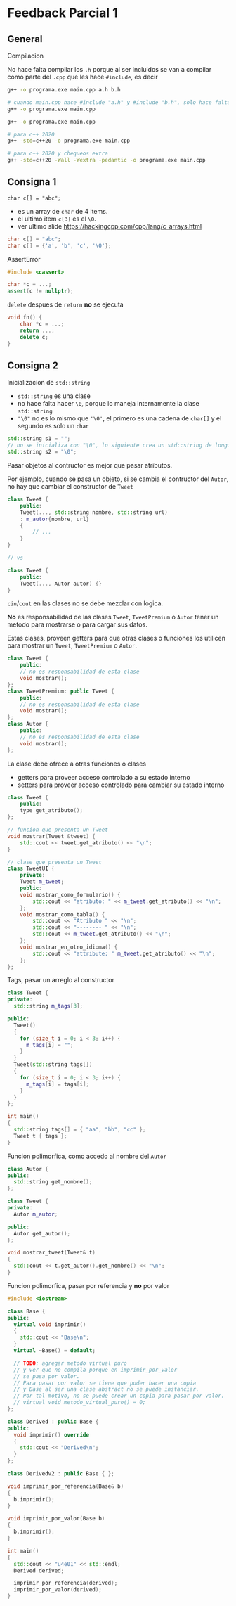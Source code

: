# Feedback Parcial 1

## General

Compilacion

No hace falta compilar los `.h` porque al ser incluidos se van a compilar como
parte del `.cpp` que les hace `#include`, es decir

```sh
g++ -o programa.exe main.cpp a.h b.h

# cuando main.cpp hace #include "a.h" y #include "b.h", solo hace falta
g++ -o programa.exe main.cpp
```

```sh
g++ -o programa.exe main.cpp

# para c++ 2020
g++ -std=c++20 -o programa.exe main.cpp

# para c++ 2020 y chequeos extra
g++ -std=c++20 -Wall -Wextra -pedantic -o programa.exe main.cpp
```

## Consigna 1

`char c[] = "abc";`

- es un array de `char` de 4 items.
- el ultimo item `c[3]` es el `\0`.
- ver ultimo slide https://hackingcpp.com/cpp/lang/c_arrays.html

```cpp
char c[] = "abc";
char c[] = {'a', 'b', 'c', '\0'};
```

AssertError

```cpp
#include <cassert>

char *c = ...;
assert(c != nullptr);
```

`delete` despues de `return` **no** se ejecuta

```cpp
void fn() {
    char *c = ...;
    return ...;
    delete c;
}
```

## Consigna 2

Inicializacion de `std::string`

- `std::string` es una clase
- no hace falta hacer `\0`, porque lo maneja internamente la clase `std::string`
- `"\0"` no es lo mismo que `'\0'`, el primero es una cadena de `char[]` y el
  segundo es solo un `char`

```cpp
std::string s1 = "";
// no se inicializa con "\0", lo siguiente crea un std::string de longitud 1
std::string s2 = "\0";
```

Pasar objetos al contructor es mejor que pasar atributos.

Por ejemplo, cuando se pasa un objeto, si se cambia el contructor del `Autor`,
no hay que cambiar el constructor de `Tweet`

```cpp
class Tweet {
    public:
    Tweet(..., std::string nombre, std::string url)
    : m_autor{nombre, url}
    {
        // ...
    }
}

// vs

class Tweet {
    public:
    Tweet(..., Autor autor) {}
}
```

`cin`/`cout` en las clases no se debe mezclar con logica.

**No** es responsabilidad de las clases `Tweet`, `TweetPremium` o `Autor` tener
un metodo para mostrarse o para cargar sus datos.

Estas clases, proveen getters para que otras clases o funciones los utilicen
para mostrar un `Tweet`, `TweetPremium` o `Autor`.

```cpp
class Tweet {
    public:
    // no es responsabilidad de esta clase
    void mostrar();
};
class TweetPremium: public Tweet {
    public:
    // no es responsabilidad de esta clase
    void mostrar();
};
class Autor {
    public:
    // no es responsabilidad de esta clase
    void mostrar();
};
```

La clase debe ofrece a otras funciones o clases

- getters para proveer acceso controlado a su estado interno
- setters para proveer acceso controlado para cambiar su estado interno

```cpp
class Tweet {
    public:
    type get_atributo();
};

// funcion que presenta un Tweet
void mostrar(Tweet &tweet) {
    std::cout << tweet.get_atributo() << "\n";
}

// clase que presenta un Tweet
class TweetUI {
    private:
    Tweet m_tweet;
    public:
    void mostrar_como_formulario() {
        std::cout << "atributo: " << m_tweet.get_atributo() << "\n";
    };
    void mostrar_como_tabla() {
        std::cout << "Atributo " << "\n";
        std::cout << "-------- " << "\n";
        std::cout << m_tweet.get_atributo() << "\n";
    };
    void mostrar_en_otro_idioma() {
        std::cout << "attribute: " m_tweet.get_atributo() << "\n";
    };
};
```

Tags, pasar un arreglo al constructor

```cpp
class Tweet {
private:
  std::string m_tags[3];

public:
  Tweet()
  {
    for (size_t i = 0; i < 3; i++) {
      m_tags[i] = "";
    }
  }
  Tweet(std::string tags[])
  {
    for (size_t i = 0; i < 3; i++) {
      m_tags[i] = tags[i];
    }
  }
};

int main()
{
  std::string tags[] = { "aa", "bb", "cc" };
  Tweet t { tags };
}
```

Funcion polimorfica, como accedo al nombre del `Autor`

```cpp
class Autor {
public:
  std::string get_nombre();
};

class Tweet {
private:
  Autor m_autor;

public:
  Autor get_autor();
};

void mostrar_tweet(Tweet& t)
{
  std::cout << t.get_autor().get_nombre() << "\n";
}
```

Funcion polimorfica, pasar por referencia y **no** por valor

```cpp
#include <iostream>

class Base {
public:
  virtual void imprimir()
  {
    std::cout << "Base\n";
  }
  virtual ~Base() = default;

  // TODO: agregar metodo virtual puro
  // y ver que no compila porque en imprimir_por_valor
  // se pasa por valor.
  // Para pasar por valor se tiene que poder hacer una copia
  // y Base al ser una clase abstract no se puede instanciar.
  // Por tal motivo, no se puede crear un copia para pasar por valor.
  // virtual void metodo_virtual_puro() = 0;
};

class Derived : public Base {
public:
  void imprimir() override
  {
    std::cout << "Derived\n";
  }
};

class Derivedv2 : public Base { };

void imprimir_por_referencia(Base& b)
{
  b.imprimir();
}

void imprimir_por_valor(Base b)
{
  b.imprimir();
}

int main()
{
  std::cout << "u4e01" << std::endl;
  Derived derived;

  imprimir_por_referencia(derived);
  imprimir_por_valor(derived);
}
```
